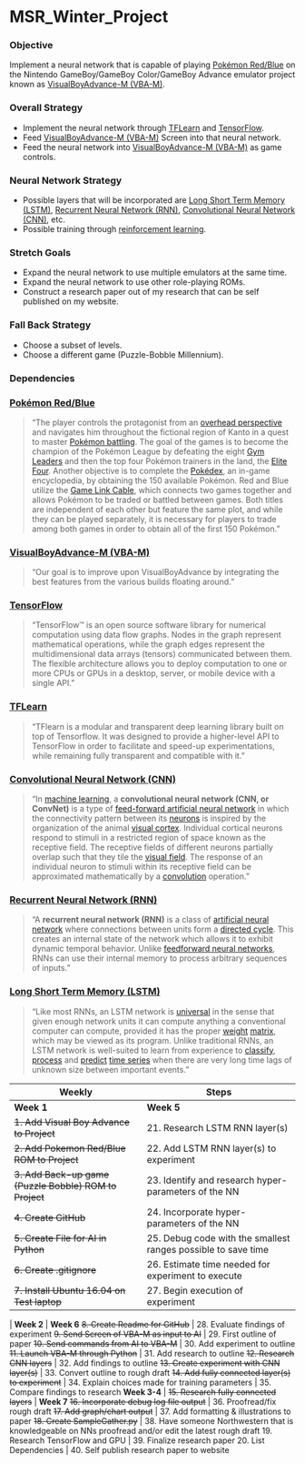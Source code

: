# MSR_Winter_Project
### Objective
Implement a neural network that is capable of playing [Pokémon Red/Blue](https://en.wikipedia.org/wiki/Pokémon_Red_and_Blue "Pokémon Red/Blue") on the Nintendo GameBoy/GameBoy Color/GameBoy Advance emulator project known as [VisualBoyAdvance-M (VBA-M)](https://github.com/visualboyadvance-m/visualboyadvance-m "VisualBoyAdvance-M (VBA-M)").

### Overall Strategy
* Implement the neural network through [TFLearn](http://tflearn.org/ "TFLearn") and [TensorFlow](https://www.tensorflow.org/ "TensorFlow").
* Feed [VisualBoyAdvance-M (VBA-M)](https://github.com/visualboyadvance-m/visualboyadvance-m "VisualBoyAdvance-M (VBA-M)") Screen into that neural network.
* Feed the neural network into [VisualBoyAdvance-M (VBA-M)](https://github.com/visualboyadvance-m/visualboyadvance-m "VisualBoyAdvance-M (VBA-M)") as game controls.

### Neural Network Strategy
* Possible layers that will be incorporated are [Long Short Term Memory (LSTM)](https://en.wikipedia.org/wiki/Long_short-term_memory "Long Short Term Memory (LSTM)"), [Recurrent Neural Network (RNN)](https://en.wikipedia.org/wiki/Recurrent_neural_network "Recurrent Neural Network (RNN)"), [Convolutional Neural Network (CNN)](https://en.wikipedia.org/wiki/Convolutional_neural_network "Convolutional Neural Network (CNN)"), etc.
* Possible training through [reinforcement learning](https://en.wikipedia.org/wiki/Reinforcement_learning "reinforcement learning").

### Stretch Goals
* Expand the neural network to use multiple emulators at the same time.
* Expand the neural network to use other role-playing ROMs.
* Construct a research paper out of my research that can be self published on my website.

### Fall Back Strategy
* Choose a subset of levels.
* Choose a different game (Puzzle-Bobble Millennium).

### Dependencies


### [Pokémon Red/Blue](https://en.wikipedia.org/wiki/Pokémon_Red_and_Blue "Pokémon Red/Blue")
> “The player controls the protagonist from an [overhead perspective](https://en.wikipedia.org/wiki/Top-down_perspective "overhead perspective") and navigates him throughout the fictional region of Kanto in a quest to master [Pokémon battling](https://en.wikipedia.org/wiki/Pokémon_battle "Pokémon battling"). The goal of the games is to become the champion of the Pokémon League by defeating the eight [Gym Leaders](https://en.wikipedia.org/wiki/Gym_Leaders "Gym Leaders") and then the top four Pokémon trainers in the land, the [Elite Four](https://en.wikipedia.org/wiki/Elite_Four "Elite Foure"). Another objective is to complete the [Pokédex](https://en.wikipedia.org/wiki/Pokédex "Pokédex"), an in-game encyclopedia, by obtaining the 150 available Pokémon. Red and Blue utilize the [Game Link Cable](https://en.wikipedia.org/wiki/Game_Link_Cable "Game Link Cable"), which connects two games together and allows Pokémon to be traded or battled between games. Both titles are independent of each other but feature the same plot, and while they can be played separately, it is necessary for players to trade among both games in order to obtain all of the first 150 Pokémon.”

### [VisualBoyAdvance-M (VBA-M)](https://github.com/visualboyadvance-m/visualboyadvance-m "VisualBoyAdvance-M (VBA-M)")
> “Our goal is to improve upon VisualBoyAdvance by integrating the best features from the various builds floating around.”

### [TensorFlow](https://www.tensorflow.org/ "TensorFlow")
> “TensorFlow™ is an open source software library for numerical computation using data flow graphs. Nodes in the graph represent mathematical operations, while the graph edges represent the multidimensional data arrays (tensors) communicated between them. The flexible architecture allows you to deploy computation to one or more CPUs or GPUs in a desktop, server, or mobile device with a single API.”

### [TFLearn](http://tflearn.org/ "TFLearn")
> “TFlearn is a modular and transparent deep learning library built on top of Tensorflow. It was designed to provide a higher-level API to TensorFlow in order to facilitate and speed-up experimentations, while remaining fully transparent and compatible with it.”

### [Convolutional Neural Network (CNN)](https://en.wikipedia.org/wiki/Convolutional_neural_network "Convolutional Neural Network (CNN)")
> “In [machine learning](https://en.wikipedia.org/wiki/Machine_learning "machine learning"), a **convolutional neural network (CNN, or ConvNet)** is a type of [feed-forward artificial neural network](https://en.wikipedia.org/wiki/Feedforward_neural_network "feed-forward artificial neural network") in which the connectivity pattern between its [neurons](https://en.wikipedia.org/wiki/Artificial_neuron "neurons")  is inspired by the organization of the animal [visual cortex](https://en.wikipedia.org/wiki/Visual_cortex "visual cortex"). Individual cortical neurons respond to stimuli in a restricted region of space known as the receptive field. The receptive fields of different neurons partially overlap such that they tile the [visual field](https://en.wikipedia.org/wiki/Visual_field "visual field"). The response of an individual neuron to stimuli within its receptive field can be approximated mathematically by a [convolution](https://en.wikipedia.org/wiki/Convolution "convolution") operation.”

### [Recurrent Neural Network (RNN)](https://en.wikipedia.org/wiki/Recurrent_neural_network "Recurrent Neural Network (RNN)")
> “A **recurrent neural network (RNN)** is a class of [artificial neural network](https://en.wikipedia.org/wiki/Artificial_neural_network "artificial neural network") where connections between units form a [directed cycle](https://en.wikipedia.org/wiki/Directed_cycle "directed cycle"). This creates an internal state of the network which allows it to exhibit dynamic temporal behavior. Unlike [feedforward neural networks](https://en.wikipedia.org/wiki/Feedforward_neural_networks "feedforward neural networks"), RNNs can use their internal memory to process arbitrary sequences of inputs.”

### [Long Short Term Memory (LSTM)](https://en.wikipedia.org/wiki/Long_short-term_memory "Long Short Term Memory (LSTM)")
> “Like most RNNs, an LSTM network is [universal](https://en.wikipedia.org/wiki/Turing_completeness "universl") in the sense that given enough network units it can compute anything a conventional computer can compute, provided it has the proper [weight](https://en.wikipedia.org/wiki/Weight "weight") [matrix](https://en.wikipedia.org/wiki/Matrix_(mathematics) "matrix"), which may be viewed as its program. Unlike traditional RNNs, an LSTM network is well-suited to learn from experience to [classify](https://en.wikipedia.org/wiki/Classification_in_machine_learning "classify"), [process](https://en.wikipedia.org/wiki/Computer_data_processing "process") and [predict](https://en.wikipedia.org/wiki/Predict "predict") [time series](https://en.wikipedia.org/wiki/Time_series "time series") when there are very long time lags of unknown size between important events.”

**Weekly** | **Steps**
--- | ---
**Week 1** | **Week 5**
~~1. Add Visual Boy Advance to Project~~ | 21. Research LSTM RNN layer(s)
~~2. Add Pokemon Red/Blue ROM to Project~~ | 22. Add LSTM RNN layer(s) to experiment
~~3. Add Back-up game (Puzzle Bobble) ROM to Project~~ | 23. Identify and research hyper-parameters of the NN
~~4. Create GitHub~~ | 24. Incorporate hyper-parameters of the NN
~~5. Create File for AI in Python~~ | 25. Debug code with the smallest ranges possible to save time
~~6. Create .gitignore~~ | 26. Estimate time needed for experiment to execute
~~7. Install Ubuntu 16.04 on Test laptop~~ | 27. Begin execution of experiment
 | 
**Week 2** | **Week 6**
~~8. Create Readme for GitHub~~ | 28. Evaluate findings of experiment
~~9. Send Screen of VBA-M as input to AI~~ | 29. First outline of paper
~~10. Send commands from AI to VBA-M~~ | 30. Add experiment to outline
~~11. Launch VBA-M through Python~~ | 31. Add research to outline
~~12. Research CNN layers~~ | 32. Add findings to outline
~~13. Create experiment with CNN layer(s)~~ | 33. Convert outline to rough draft
~~14. Add fully connected layer(s) to experiment~~ | 34. Explain choices made for training parameters
 | 35. Compare findings to research
**Week 3-4** | 
~~15. Research fully connected layers~~ | **Week 7**
~~16. Incorporate debug log file output~~ | 36. Proofread/fix rough draft
~~17. Add graph/chart output~~ | 37. Add formatting & illustrations to paper
~~18. Create SampleGather.py~~ | 38. Have someone Northwestern that is knowledgeable on NNs proofread and/or edit the latest rough draft
19. Research TensorFlow and GPU | 39. Finalize research paper
20. List Dependencies | 40. Self publish research paper to website
